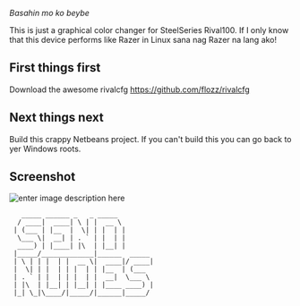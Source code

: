 *Basahin mo ko beybe*

This is just a graphical color changer for SteelSeries Rival100. If I only know that this device performs like Razer in Linux sana nag Razer na lang ako!

**First things first**
-----
Download the awesome rivalcfg
https://github.com/flozz/rivalcfg

**Next things next**
----------------
Build this crappy Netbeans project.
If you can't build this you can go back to yer Windows roots.

**Screenshot**
----------
![enter image description here](http://i.imgur.com/V6zBQ5x.png)


       _____ ______ _   _ _____         
      / ____|  ____| \ | |  __ \        
     | (___ | |__  |  \| | |  | |       
      \___ \|  __| | . ` | |  | |       
      ____) | |____| |\  | |__| |       
     |_____/_____________|______  _____ 
     | \ | | |  | |  __ \|  ____|/ ____|
     |  \| | |  | | |  | | |__  | (___  
     | . ` | |  | | |  | |  __|  \___ \ 
     | |\  | |__| | |__| | |____ ____) |
     |_| \_|\____/|_____/|______|_____/ 
                                        
                                

        


             
                                                  

                                                  
                                                  
                                                  
